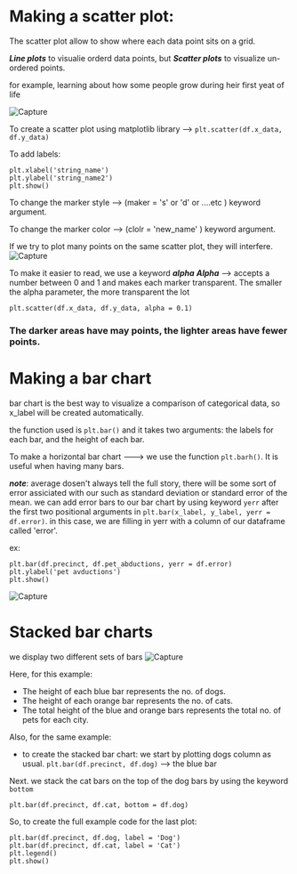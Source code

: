 # Making a scatter plot:
The scatter plot allow to show where each data point sits on a grid.

**_Line plots_** to visualie orderd data points, but **_Scatter plots_** to visualize un-ordered points.

for example, learning about how some people grow during heir first yeat of life

![Capture](https://user-images.githubusercontent.com/91827137/160655423-356246bd-ab9c-4ff4-bcb9-588eef8f8efb.PNG)

To create a scatter plot using matplotlib library --> ```plt.scatter(df.x_data, df.y_data)```

To add labels:
```
plt.xlabel('string_name')
plt.ylabel('string_name2')
plt.show()
```

To change the marker style --> (maker = 's' or 'd' or ....etc ) keyword argument.

To change the marker color --> (clolr = 'new_name' ) keyword argument.

If we try to plot many points on the same scatter plot, they will interfere.
![Capture](https://user-images.githubusercontent.com/91827137/160657654-708bfc99-6461-421a-9846-5b8184654784.PNG)

To make it easier to read, we use a keyword **_alpha_** 
**_Alpha_** --> accepts a number between 0 and 1 and makes each marker transparent. The smaller the alpha parameter, the more transparent the lot
```
plt.scatter(df.x_data, df.y_data, alpha = 0.1)
```

### The darker areas have may points, the lighter areas have fewer points.

# Making a bar chart
bar chart is the best way to visualize a comparison of categorical data, so x_label will be created automatically.

the function used is ```plt.bar()``` and it takes two arguments: the labels for each bar, and the height of each bar. 
 
To make a horizontal bar chart ---> we use the function ```plt.barh()```. It is useful when having many bars.

_**note**_: average dosen't always tell the full story, there will be some sort of error assiciated with our such as standard deviation or standard error of the mean.
we can add error bars to our bar chart by using keyword ```yerr``` after the first two positional arguments in ```plt.bar(x_label, y_label, yerr = df.error)```. in this case, we are filling in yerr with a column of our dataframe called 'error'.

ex:
```
plt.bar(df.precinct, df.pet_abductions, yerr = df.error)
plt.ylabel('pet avductions')
plt.show()
```
![Capture](https://user-images.githubusercontent.com/91827137/160698345-7f810876-f5fc-46ce-b042-57965a57834d.PNG)

# Stacked bar charts
we display two different sets of bars
![Capture](https://user-images.githubusercontent.com/91827137/160698762-52f9e403-04cf-4568-aed7-5bcce2179f4d.PNG)

Here, for this example:
- The height of each blue bar represents the no. of dogs.
- The height of each orange bar represents the no. of cats.
- The total height of the blue and orange bars represents the total no. of pets for each city.

Also, for the same example:
- to create the stacked bar chart:
we start by plotting dogs column as usual. ```plt.bar(df.precinct, df.dog)``` --> the blue bar

Next. we stack the cat bars on the top of the dog bars by using the keyword ```bottom```

```plt.bar(df.precinct, df.cat, bottom = df.dog)```

So, to create the full example code for the last plot:
```
plt.bar(df.precinct, df.dog, label = 'Dog')
plt.bar(df.precinct, df.cat, label = 'Cat')
plt.legend()
plt.show()
```

